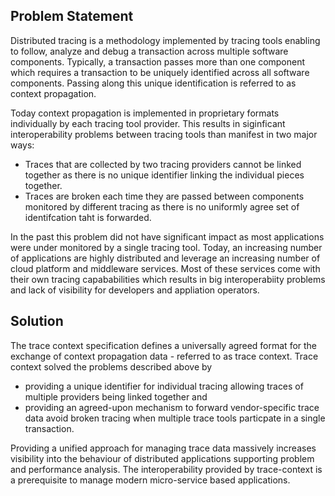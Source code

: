 ## Problem Statement

Distributed tracing is a methodology implemented by tracing tools enabling to follow, analyze and debug a transaction across multiple software components. Typically, a transaction passes more than one component which requires a transaction to be uniquely identified across all software components. Passing along this unique identification is referred to as context propagation.

Today context propagation is implemented in proprietary formats individually by each tracing tool provider. This results in siginficant interoperability problems between tracing tools than manifest in two major ways:

- Traces that are collected by two tracing providers cannot be linked together as there is no unique identifier linking the individual pieces together. 
- Traces are broken each time they are passed between components monitored by different tracing as there is no uniformly agree set of identifcation taht is forwarded.

In the past this problem did not have significant impact as most applications were under monitored by a single tracing tool. Today, an increasing number of applications are highly distributed and leverage an increasing number of cloud platform and middleware services. Most of these services come with their own tracing capababilities which results in big interoperabiity problems and lack of visibility for developers and appliation operators.

## Solution

The trace context specification defines a universally agreed format for the exchange of context propagation data - referred to as trace context. Trace context solved the problems described above by

- providing a unique identifier for individual tracing allowing traces of multiple providers being linked together and 
- providing an agreed-upon mechanism to forward vendor-specific trace data avoid broken tracing when multiple trace tools particpate in a single transaction. 

Providing a unified approach for managing trace data massively increases visibility into the behaviour of distributed applications supporting problem and performance analysis. The  interoperability provided by trace-context is a prerequisite to manage modern micro-service based applications. 
